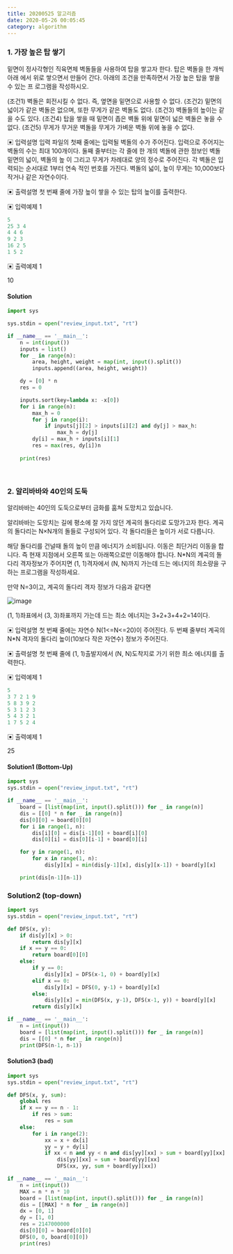 ```yaml
---
title: 20200525 알고리즘
date: 2020-05-26 00:05:45
category: algorithm
---
```


### 1. 가장 높은 탑 쌓기

밑면이 정사각형인 직육면체 벽돌들을 사용하여 탑을 쌓고자 한다. 탑은 벽돌을 한 개씩 아래 에서 위로 쌓으면서 만들어 간다. 아래의 조건을 만족하면서 가장 높은 탑을 쌓을 수 있는 프 로그램을 작성하시오.

(조건1) 벽돌은 회전시킬 수 없다. 즉, 옆면을 밑면으로 사용할 수 없다.
 (조건2) 밑면의 넓이가 같은 벽돌은 없으며, 또한 무게가 같은 벽돌도 없다. (조건3) 벽돌들의 높이는 같을 수도 있다.
 (조건4) 탑을 쌓을 때 밑면이 좁은 벽돌 위에 밑면이 넓은 벽돌은 놓을 수 없다. (조건5) 무게가 무거운 벽돌을 무게가 가벼운 벽돌 위에 놓을 수 없다.

▣ 입력설명
 입력 파일의 첫째 줄에는 입력될 벽돌의 수가 주어진다. 입력으로 주어지는 벽돌의 수는 최대 100개이다. 둘째 줄부터는 각 줄에 한 개의 벽돌에 관한 정보인 벽돌 밑면의 넓이, 벽돌의 높 이 그리고 무게가 차례대로 양의 정수로 주어진다. 각 벽돌은 입력되는 순서대로 1부터 연속 적인 번호를 가진다. 벽돌의 넓이, 높이 무게는 10,000보다 작거나 같은 자연수이다.

▣ 출력설명
 첫 번째 줄에 가장 높이 쌓을 수 있는 탑의 높이를 출력한다.

▣ 입력예제 1 

```python
5
25 3 4
4 4 6
9 2 3
16 2 5
1 5 2
```

▣ 출력예제 1 

10

#### Solution

```python
import sys

sys.stdin = open("review_input.txt", "rt")

if __name__ == '__main__':
    n = int(input())
    inputs = list()
    for _ in range(n):
        area, height, weight = map(int, input().split())
        inputs.append((area, height, weight))

    dy = [0] * n
    res = 0

    inputs.sort(key=lambda x: -x[0])
    for i in range(n):
        max_h = 0
        for j in range(i):
            if inputs[j][2] > inputs[i][2] and dy[j] > max_h:
                max_h = dy[j]
        dy[i] = max_h + inputs[i][1]
        res = max(res, dy[i])n
        
    print(res)
```

<br/>

### 2. 알리바바와 40인의 도둑

알리바바는 40인의 도둑으로부터 금화를 훔쳐 도망치고 있습니다.

알리바바는 도망치는 길에 평소에 잘 가지 않던 계곡의 돌다리로 도망가고자 한다. 계곡의 돌다리는 N×N개의 돌들로 구성되어 있다. 각 돌다리들은 높이가 서로 다릅니다.

해당 돌다리를 건널때 돌의 높이 만큼 에너지가 소비됩니다. 이동은 최단거리 이동을 합니다. 즉 현재 지점에서 오른쪽 또는 아래쪽으로만 이동해야 합니다.
 N*N의 계곡의 돌다리 격자정보가 주어지면 (1, 1)격자에서 (N, N)까지 가는데 드는 에너지의 최소량을 구하는 프로그램을 작성하세요.

만약 N=3이고, 계곡의 돌다리 격자 정보가 다음과 같다면

![image](https://user-images.githubusercontent.com/39187116/82817978-e5939380-9ed8-11ea-80e0-10b6711713e8.png)

(1, 1)좌표에서 (3, 3)좌표까지 가는데 드는 최소 에너지는 3+2+3+4+2=14이다.

▣ 입력설명
 첫 번째 줄에는 자연수 N(1<=N<=20)이 주어진다.
 두 번째 줄부터 계곡의 N*N 격자의 돌다리 높이(10보다 작은 자연수) 정보가 주어진다.

▣ 출력설명
 첫 번째 줄에 (1, 1)출발지에서 (N, N)도착지로 가기 위한 최소 에너지를 출력한다.

▣ 입력예제 1

```python
5
3 7 2 1 9
5 8 3 9 2
5 3 1 2 3
5 4 3 2 1
1 7 5 2 4
```

▣ 출력예제 1 

25

#### Solution1 (Bottom-Up)

```python
import sys
sys.stdin = open("review_input.txt", "rt")

if __name__ == '__main__':
    board = [list(map(int, input().split())) for _ in range(n)]
    dis = [[0] * n for _ in range(n)]
    dis[0][0] = board[0][0]
    for i in range(1, n):
        dis[i][0] = dis[i-1][0] + board[i][0]
        dis[0][i] = dis[0][i-1] + board[0][i]

    for y in range(1, n):
        for x in range(1, n):
            dis[y][x] = min(dis[y-1][x], dis[y][x-1]) + board[y][x]

    print(dis[n-1][n-1])
```

### Solution2 (top-down)

```python
import sys
sys.stdin = open("review_input.txt", "rt")

def DFS(x, y):
    if dis[y][x] > 0:
        return dis[y][x]
    if x == y == 0:
        return board[0][0]
    else:
        if y == 0:
            dis[y][x] = DFS(x-1, 0) + board[y][x]
        elif x == 0:
            dis[y][x] = DFS(0, y-1) + board[y][x]
        else:
            dis[y][x] = min(DFS(x, y-1), DFS(x-1, y)) + board[y][x]
        return dis[y][x]

if __name__ == '__main__':
    n = int(input())
    board = [list(map(int, input().split())) for _ in range(n)]
    dis = [[0] * n for _ in range(n)]
    print(DFS(n-1, n-1))
```

#### Solution3 (bad)

```python
import sys
sys.stdin = open("review_input.txt", "rt")

def DFS(x, y, sum):
    global res
    if x == y == n - 1:
        if res > sum:
            res = sum
    else:
        for i in range(2):
            xx = x + dx[i]
            yy = y + dy[i]
            if xx < n and yy < n and dis[yy][xx] > sum + board[yy][xx]:
                dis[yy][xx] = sum + board[yy][xx]
                DFS(xx, yy, sum + board[yy][xx])

if __name__ == '__main__':
    n = int(input())
    MAX = n * n * 10
    board = [list(map(int, input().split())) for _ in range(n)]
    dis = [[MAX] * n for _ in range(n)]
    dx = [0, 1]
    dy = [1, 0]
    res = 2147000000
    dis[0][0] = board[0][0]
    DFS(0, 0, board[0][0])
    print(res)
```

